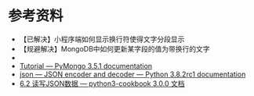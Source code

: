 # 参考资料

* 【已解决】小程序端如何显示换行符使得文字分段显示
* 【规避解决】MongoDB中如何更新某字段的值为带换行的文字
* 
* [Tutorial — PyMongo 3.5.1 documentation](http://api.mongodb.com/python/current/tutorial.html)
* [json — JSON encoder and decoder — Python 3.8.2rc1 documentation](https://docs.python.org/3/library/json.html)
* [6.2 读写JSON数据 — python3-cookbook 3.0.0 文档](https://python3-cookbook.readthedocs.io/zh_CN/latest/c06/p02_read-write_json_data.html)
